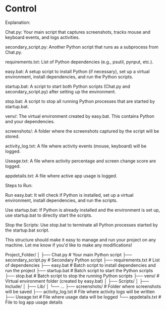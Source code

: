 # Control

Explanation:

Chat.py: Your main script that captures screenshots, tracks mouse and keyboard events, and logs activities.

secondary_script.py: Another Python script that runs as a subprocess from Chat.py.

requirements.txt: List of Python dependencies (e.g., psutil, pynput, etc.).

easy.bat: A setup script to install Python (if necessary), set up a virtual environment, install dependencies, and run the Python scripts.

startup.bat: A script to start both Python scripts (Chat.py and secondary_script.py) after setting up the environment.

stop.bat: A script to stop all running Python processes that are started by startup.bat.

venv/: The virtual environment created by easy.bat. This contains Python and your dependencies.

screenshots/: A folder where the screenshots captured by the script will be stored.

activity_log.txt: A file where activity events (mouse, keyboard) will be logged.

Useage.txt: A file where activity percentage and screen change score are logged.

appdetails.txt: A file where active app usage is logged.


Steps to Run:

Run easy.bat:
It will check if Python is installed, set up a virtual environment, install dependencies, and run the scripts.

Use startup.bat:
If Python is already installed and the environment is set up, use startup.bat to directly start the scripts.

Stop the Scripts:
Use stop.bat to terminate all Python processes started by the startup.bat script.

This structure should make it easy to manage and run your project on any machine. Let me know if you'd like to make any modifications!

Project_Folder/
│
├── Chat.py                     # Your main Python script
├── secondary_script.py          # Secondary Python script
├── requirements.txt             # List of dependencies
├── easy.bat                     # Batch script to install dependencies and run the project
├── startup.bat                  # Batch script to start the Python scripts
├── stop.bat                     # Batch script to stop the running Python scripts
├── venv/                        # Virtual environment folder (created by easy.bat)
│   ├── Scripts/
│   ├── Include/
│   ├── Lib/
│   └── ...
├── screenshots/                 # Folder where screenshots will be saved
├── activity_log.txt             # File where activity logs will be written
├── Useage.txt                   # File where usage data will be logged
└── appdetails.txt               # File to log app usage details

